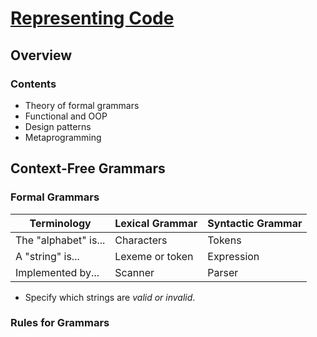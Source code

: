 # [Representing Code](https://craftinginterpreters.com/representing-code.html)
## Overview
### Contents
- Theory of formal grammars
- Functional and OOP
- Design patterns
- Metaprogramming

## Context-Free Grammars
### Formal Grammars
| Terminology | Lexical Grammar | Syntactic Grammar |
|-------------|-----------------|-------------------|
| The "alphabet" is...    | Characters      | Tokens            |
| A "string" is...      | Lexeme or token | Expression        |
| Implemented by... | Scanner         | Parser            |

- Specify which strings are *valid or invalid*.
### Rules for Grammars

